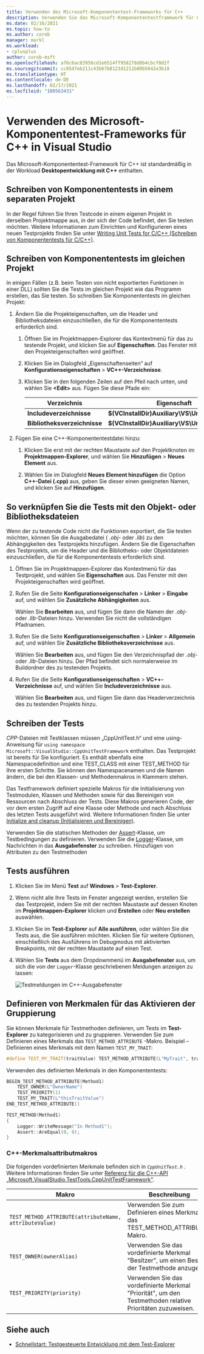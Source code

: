 ```yaml
---
title: Verwenden des Microsoft-Komponententest-Frameworks für C++
description: Verwenden Sie das Microsoft-Komponententestframework für C++, um Komponententests für Ihren C++-Code zu erstellen.
ms.date: 02/16/2021
ms.topic: how-to
ms.author: corob
manager: markl
ms.workload:
- cplusplus
author: corob-msft
ms.openlocfilehash: a76c6ac83956cd1e6514ff958278d0b4cbcf0d2f
ms.sourcegitcommit: cc8547eb211c43b67b8123d1211b80b5642e3b18
ms.translationtype: HT
ms.contentlocale: de-DE
ms.lasthandoff: 02/17/2021
ms.locfileid: "100563431"
---
```

# <a name="use-the-microsoft-unit-testing-framework-for-c-in-visual-studio"></a>Verwenden des Microsoft-Komponententest-Frameworks für C++ in Visual Studio

Das Microsoft-Komponententest-Framework für C++ ist standardmäßig in der Workload **Desktopentwicklung mit C++** enthalten.

## <a name="to-write-unit-tests-in-a-separate-project"></a><a name="separate_project"></a> Schreiben von Komponententests in einem separaten Projekt

In der Regel führen Sie Ihren Testcode in einem eigenen Projekt in derselben Projektmappe aus, in der sich der Code befindet, den Sie testen möchten. Weitere Informationen zum Einrichten und Konfigurieren eines neuen Testprojekts finden Sie unter [Writing Unit Tests for C/C++ (Schreiben von Komponententests für C/C++)](writing-unit-tests-for-c-cpp.md).

## <a name="to-write-unit-tests-in-the-same-project"></a><a name="same_project"></a> Schreiben von Komponententests im gleichen Projekt

In einigen Fällen (z.B. beim Testen von nicht exportierten Funktionen in einer DLL) sollten Sie die Tests im gleichen Projekt wie das Programm erstellen, das Sie testen. So schreiben Sie Komponententests im gleichen Projekt:

1. Ändern Sie die Projekteigenschaften, um die Header und Bibliotheksdateien einzuschließen, die für die Komponententests erforderlich sind.

   1. Öffnen Sie im Projektmappen-Explorer das Kontextmenü für das zu testende Projekt, und klicken Sie auf **Eigenschaften**. Das Fenster mit den Projekteigenschaften wird geöffnet.

   1. Klicken Sie im Dialogfeld „Eigenschaftenseiten“ auf **Konfigurationseigenschaften** > **VC++-Verzeichnisse**.

   1. Klicken Sie in den folgenden Zeilen auf den Pfeil nach unten, und wählen Sie **\<Edit>** aus. Fügen Sie diese Pfade ein:

      | Verzeichnis | Eigenschaft |
      |-| - |
      | **Includeverzeichnisse** | **$(VCInstallDir)Auxiliary\VS\UnitTest\include** |
      | **Bibliotheksverzeichnisse** | **$(VCInstallDir)Auxiliary\VS\UnitTest\lib** |

1. Fügen Sie eine C++-Komponententestdatei hinzu:

   1. Klicken Sie erst mit der rechten Maustaste auf den Projektknoten im **Projektmappen-Explorer**, und wählen Sie **Hinzufügen** > **Neues Element** aus.

   1. Wählen Sie im Dialogfeld **Neues Element hinzufügen** die Option **C++-Datei (.cpp)** aus, geben Sie dieser einen geeigneten Namen, und klicken Sie auf **Hinzufügen**.

## <a name="to-link-the-tests-to-the-object-or-library-files"></a><a name="object_files"></a> So verknüpfen Sie die Tests mit den Objekt- oder Bibliotheksdateien

Wenn der zu testende Code nicht die Funktionen exportiert, die Sie testen möchten, können Sie die Ausgabedatei ( *.obj*- oder *.lib*) zu den Abhängigkeiten des Testprojekts hinzufügen. Ändern Sie die Eigenschaften des Testprojekts, um die Header und die Bibliotheks- oder Objektdateien einzuschließen, die für die Komponententests erforderlich sind.

1. Öffnen Sie im Projektmappen-Explorer das Kontextmenü für das Testprojekt, und wählen Sie **Eigenschaften** aus. Das Fenster mit den Projekteigenschaften wird geöffnet.

1. Rufen Sie die Seite **Konfigurationseigenschafen** > **Linker** > **Eingabe** auf, und wählen Sie **Zusätzliche Abhängigkeiten** aus.

   Wählen Sie **Bearbeiten** aus, und fügen Sie dann die Namen der *.obj*- oder *.lib*-Dateien hinzu. Verwenden Sie nicht die vollständigen Pfadnamen.

1. Rufen Sie die Seite **Konfigurationseigenschaften** > **Linker** > **Allgemein** auf, und wählen Sie **Zusätzliche Bibliotheksverzeichnisse** aus.

   Wählen Sie **Bearbeiten** aus, und fügen Sie den Verzeichnispfad der *.obj*- oder *.lib*-Dateien hinzu. Der Pfad befindet sich normalerweise im Buildordner des zu testenden Projekts.

1. Rufen Sie die Seite **Konfigurationseigenschaften** > **VC++-Verzeichnisse** auf, und wählen Sie **Includeverzeichnisse** aus.

   Wählen Sie **Bearbeiten** aus, und fügen Sie dann das Headerverzeichnis des zu testenden Projekts hinzu.

## <a name="write-the-tests"></a>Schreiben der Tests

*CPP*-Dateien mit Testklassen müssen „CppUnitTest.h“ und eine using-Anweisung für `using namespace Microsoft::VisualStudio::CppUnitTestFramework` enthalten. Das Testprojekt ist bereits für Sie konfiguriert. Es enthält ebenfalls eine Namespacedefinition und eine TEST_CLASS mit einer TEST_METHOD für Ihre ersten Schritte. Sie können den Namespacenamen und die Namen ändern, die bei den Klassen- und Methodenmakros in Klammern stehen.

Das Testframework definiert spezielle Makros für die Initialisierung von Testmodulen, Klassen und Methoden sowie für das Bereinigen von Ressourcen nach Abschluss der Tests. Diese Makros generieren Code, der vor dem ersten Zugriff auf eine Klasse oder Methode und nach Abschluss des letzten Tests ausgeführt wird. Weitere Informationen finden Sie unter [Initialize and cleanup (Initialisieren und Bereinigen)](microsoft-visualstudio-testtools-cppunittestframework-api-reference.md#Initialize_and_cleanup).

Verwenden Sie die statischen Methoden der [Assert](microsoft-visualstudio-testtools-cppunittestframework-api-reference.md#general_asserts)-Klasse, um Testbedingungen zu definieren. Verwenden Sie die [Logger](microsoft-visualstudio-testtools-cppunittestframework-api-reference.md#logger)-Klasse, um Nachrichten in das **Ausgabefenster** zu schreiben. Hinzufügen von Attributen zu den Testmethoden

## <a name="run-the-tests"></a>Tests ausführen

1. Klicken Sie im Menü **Test** auf **Windows** > **Test-Explorer**.

1. Wenn nicht alle Ihre Tests im Fenster angezeigt werden, erstellen Sie das Testprojekt, indem Sie mit der rechten Maustaste auf dessen Knoten im **Projektmappen-Explorer** klicken und **Erstellen** oder **Neu erstellen** auswählen.

1. Klicken Sie im **Test-Explorer** auf **Alle ausführen**, oder wählen Sie die Tests aus, die Sie ausführen möchten. Klicken Sie für weitere Optionen, einschließlich des Ausführens im Debugmodus mit aktivierten Breakpoints, mit der rechten Maustaste auf einen Test.

1. Wählen Sie **Tests** aus dem Dropdownmenü im **Ausgabefenster** aus, um sich die von der `Logger`-Klasse geschriebenen Meldungen anzeigen zu lassen:

   ![Testmeldungen im C++-Ausgabefenster](media/cpp-test-output-window.png)

## <a name="define-traits-to-enable-grouping"></a>Definieren von Merkmalen für das Aktivieren der Gruppierung

Sie können Merkmale für Testmethoden definieren, um Tests im **Test-Explorer** zu kategorisieren und zu gruppieren. Verwenden Sie zum Definieren eines Merkmals das `TEST_METHOD_ATTRIBUTE` -Makro. Beispiel – Definieren eines Merkmals mit dem Namen `TEST_MY_TRAIT`:

```cpp
#define TEST_MY_TRAIT(traitValue) TEST_METHOD_ATTRIBUTE(L"MyTrait", traitValue)
```

Verwenden des definierten Merkmals in den Komponententests:

```cpp
BEGIN_TEST_METHOD_ATTRIBUTE(Method1)
    TEST_OWNER(L"OwnerName")
    TEST_PRIORITY(1)
    TEST_MY_TRAIT(L"thisTraitValue")
END_TEST_METHOD_ATTRIBUTE()

TEST_METHOD(Method1)
{
    Logger::WriteMessage("In Method1");
    Assert::AreEqual(0, 0);
}
```

### <a name="c-trait-attribute-macros"></a>C++-Merkmalsattributmakros

Die folgenden vordefinierten Merkmale befinden sich in *`CppUnitTest.h`* . Weitere Informationen finden Sie unter [Referenz für die C++-API „Microsoft.VisualStudio.TestTools.CppUnitTestFramework“](microsoft-visualstudio-testtools-cppunittestframework-api-reference.md).

|Makro|Beschreibung|
|-|-----------------|
|`TEST_METHOD_ATTRIBUTE(attributeName, attributeValue)`|Verwenden Sie zum Definieren eines Merkmals das TEST_METHOD_ATTRIBUTE-Makro.|
|`TEST_OWNER(ownerAlias)`|Verwenden Sie das vordefinierte Merkmal "Besitzer", um einen Besitzer der Testmethode anzugeben.|
|`TEST_PRIORITY(priority)`|Verwenden Sie das vordefinierte Merkmal "Priorität", um den Testmethoden relative Prioritäten zuzuweisen.|

## <a name="see-also"></a>Siehe auch

- [Schnellstart: Testgesteuerte Entwicklung mit dem Test-Explorer](../test/quick-start-test-driven-development-with-test-explorer.md)
